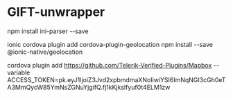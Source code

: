 # GIFT-unwrapper

npm install ini-parser --save

ionic cordova plugin add cordova-plugin-geolocation
npm install --save @ionic-native/geolocation

cordova plugin add https://github.com/Telerik-Verified-Plugins/Mapbox --variable ACCESS_TOKEN=pk.eyJ1IjoiZ3Jvd2xpbmdmaXNoIiwiYSI6ImNqNGI3cGh0eTA3MmQycW85YmNsZGNuYjgifQ.fj1kKjkslfyuf0t4ELM1zw